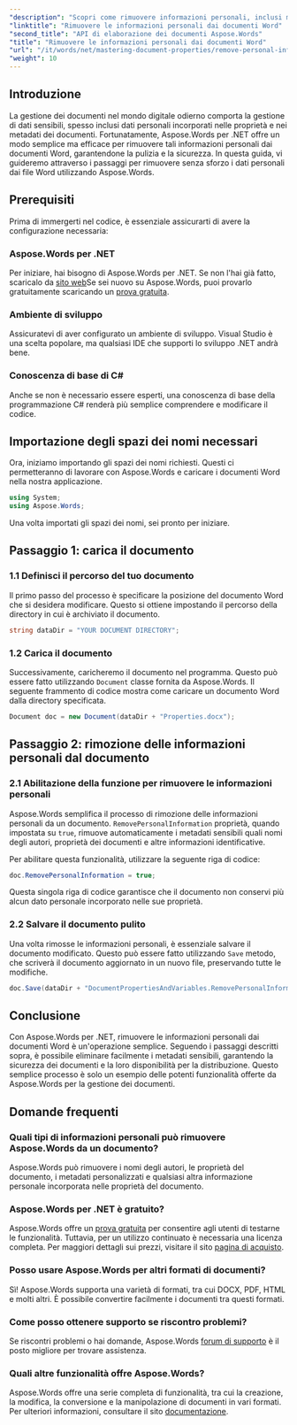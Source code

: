 ```yaml
---
"description": "Scopri come rimuovere informazioni personali, inclusi metadati e dettagli dell'autore, dai tuoi documenti Word utilizzando Aspose.Words per .NET."
"linktitle": "Rimuovere le informazioni personali dai documenti Word"
"second_title": "API di elaborazione dei documenti Aspose.Words"
"title": "Rimuovere le informazioni personali dai documenti Word"
"url": "/it/words/net/mastering-document-properties/remove-personal-information-word-document/"
"weight": 10
---
```


## Introduzione

La gestione dei documenti nel mondo digitale odierno comporta la gestione di dati sensibili, spesso inclusi dati personali incorporati nelle proprietà e nei metadati dei documenti. Fortunatamente, Aspose.Words per .NET offre un modo semplice ma efficace per rimuovere tali informazioni personali dai documenti Word, garantendone la pulizia e la sicurezza. In questa guida, vi guideremo attraverso i passaggi per rimuovere senza sforzo i dati personali dai file Word utilizzando Aspose.Words.

## Prerequisiti

Prima di immergerti nel codice, è essenziale assicurarti di avere la configurazione necessaria:

### Aspose.Words per .NET

Per iniziare, hai bisogno di Aspose.Words per .NET. Se non l'hai già fatto, scaricalo da [sito web](https://releases.aspose.com/words/net/)Se sei nuovo su Aspose.Words, puoi provarlo gratuitamente scaricando un [prova gratuita](https://releases.aspose.com/).

### Ambiente di sviluppo

Assicuratevi di aver configurato un ambiente di sviluppo. Visual Studio è una scelta popolare, ma qualsiasi IDE che supporti lo sviluppo .NET andrà bene.

### Conoscenza di base di C#

Anche se non è necessario essere esperti, una conoscenza di base della programmazione C# renderà più semplice comprendere e modificare il codice.

## Importazione degli spazi dei nomi necessari

Ora, iniziamo importando gli spazi dei nomi richiesti. Questi ci permetteranno di lavorare con Aspose.Words e caricare i documenti Word nella nostra applicazione.

```csharp
using System;
using Aspose.Words;
```

Una volta importati gli spazi dei nomi, sei pronto per iniziare.

## Passaggio 1: carica il documento

### 1.1 Definisci il percorso del tuo documento

Il primo passo del processo è specificare la posizione del documento Word che si desidera modificare. Questo si ottiene impostando il percorso della directory in cui è archiviato il documento.

```csharp
string dataDir = "YOUR DOCUMENT DIRECTORY";
```

### 1.2 Carica il documento

Successivamente, caricheremo il documento nel programma. Questo può essere fatto utilizzando `Document` classe fornita da Aspose.Words. Il seguente frammento di codice mostra come caricare un documento Word dalla directory specificata.

```csharp
Document doc = new Document(dataDir + "Properties.docx");
```

## Passaggio 2: rimozione delle informazioni personali dal documento

### 2.1 Abilitazione della funzione per rimuovere le informazioni personali

Aspose.Words semplifica il processo di rimozione delle informazioni personali da un documento. `RemovePersonalInformation` proprietà, quando impostata su `true`, rimuove automaticamente i metadati sensibili quali nomi degli autori, proprietà dei documenti e altre informazioni identificative.

Per abilitare questa funzionalità, utilizzare la seguente riga di codice:

```csharp
doc.RemovePersonalInformation = true;
```

Questa singola riga di codice garantisce che il documento non conservi più alcun dato personale incorporato nelle sue proprietà.

### 2.2 Salvare il documento pulito

Una volta rimosse le informazioni personali, è essenziale salvare il documento modificato. Questo può essere fatto utilizzando `Save` metodo, che scriverà il documento aggiornato in un nuovo file, preservando tutte le modifiche.

```csharp
doc.Save(dataDir + "DocumentPropertiesAndVariables.RemovePersonalInformation.docx");
```

## Conclusione

Con Aspose.Words per .NET, rimuovere le informazioni personali dai documenti Word è un'operazione semplice. Seguendo i passaggi descritti sopra, è possibile eliminare facilmente i metadati sensibili, garantendo la sicurezza dei documenti e la loro disponibilità per la distribuzione. Questo semplice processo è solo un esempio delle potenti funzionalità offerte da Aspose.Words per la gestione dei documenti.

## Domande frequenti

### Quali tipi di informazioni personali può rimuovere Aspose.Words da un documento?

Aspose.Words può rimuovere i nomi degli autori, le proprietà del documento, i metadati personalizzati e qualsiasi altra informazione personale incorporata nelle proprietà del documento.

### Aspose.Words per .NET è gratuito?

Aspose.Words offre un [prova gratuita](https://releases.aspose.com/) per consentire agli utenti di testarne le funzionalità. Tuttavia, per un utilizzo continuato è necessaria una licenza completa. Per maggiori dettagli sui prezzi, visitare il sito [pagina di acquisto](https://purchase.aspose.com/buy).

### Posso usare Aspose.Words per altri formati di documenti?

Sì! Aspose.Words supporta una varietà di formati, tra cui DOCX, PDF, HTML e molti altri. È possibile convertire facilmente i documenti tra questi formati.

### Come posso ottenere supporto se riscontro problemi?

Se riscontri problemi o hai domande, Aspose.Words [forum di supporto](https://forum.aspose.com/c/words/8) è il posto migliore per trovare assistenza.

### Quali altre funzionalità offre Aspose.Words?

Aspose.Words offre una serie completa di funzionalità, tra cui la creazione, la modifica, la conversione e la manipolazione di documenti in vari formati. Per ulteriori informazioni, consultare il sito [documentazione](https://reference.aspose.com/words/net/).
